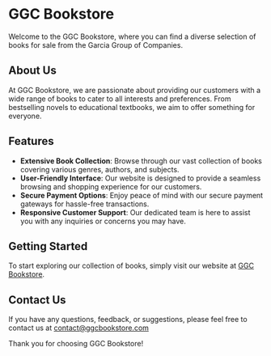 # GGC Bookstore

Welcome to the GGC Bookstore, where you can find a diverse selection of books for sale from the Garcia Group of Companies.

## About Us

At GGC Bookstore, we are passionate about providing our customers with a wide range of books to cater to all interests and preferences. From bestselling novels to educational textbooks, we aim to offer something for everyone.

## Features

- **Extensive Book Collection**: Browse through our vast collection of books covering various genres, authors, and subjects.
- **User-Friendly Interface**: Our website is designed to provide a seamless browsing and shopping experience for our customers.
- **Secure Payment Options**: Enjoy peace of mind with our secure payment gateways for hassle-free transactions.
- **Responsive Customer Support**: Our dedicated team is here to assist you with any inquiries or concerns you may have.

## Getting Started

To start exploring our collection of books, simply visit our website at [GGC Bookstore](https://github.com/arexonmortel/ggc-Bookstore).

## Contact Us

If you have any questions, feedback, or suggestions, please feel free to contact us at [contact@ggcbookstore.com](mortelarexon04@gmail.com)

Thank you for choosing GGC Bookstore!

